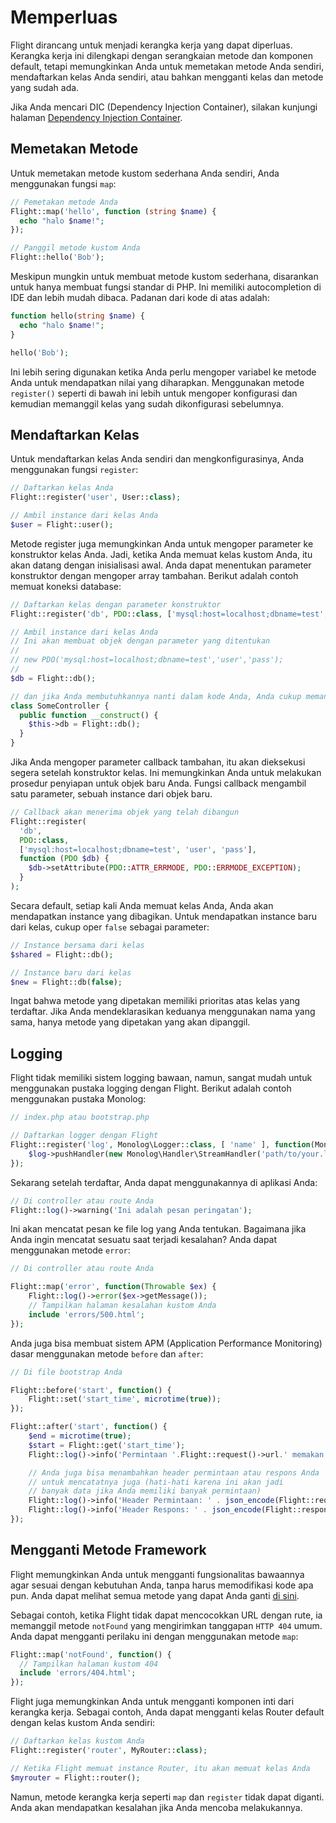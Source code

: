 # Memperluas

Flight dirancang untuk menjadi kerangka kerja yang dapat diperluas. Kerangka kerja ini dilengkapi dengan serangkaian metode dan komponen default, tetapi memungkinkan Anda untuk memetakan metode Anda sendiri, mendaftarkan kelas Anda sendiri, atau bahkan mengganti kelas dan metode yang sudah ada.

Jika Anda mencari DIC (Dependency Injection Container), silakan kunjungi halaman [Dependency Injection Container](dependency-injection-container).

## Memetakan Metode

Untuk memetakan metode kustom sederhana Anda sendiri, Anda menggunakan fungsi `map`:

```php
// Pemetakan metode Anda
Flight::map('hello', function (string $name) {
  echo "halo $name!";
});

// Panggil metode kustom Anda
Flight::hello('Bob');
```

Meskipun mungkin untuk membuat metode kustom sederhana, disarankan untuk hanya membuat fungsi standar di PHP. Ini memiliki autocompletion di IDE dan lebih mudah dibaca. Padanan dari kode di atas adalah:

```php
function hello(string $name) {
  echo "halo $name!";
}

hello('Bob');
```

Ini lebih sering digunakan ketika Anda perlu mengoper variabel ke metode Anda untuk mendapatkan nilai yang diharapkan. Menggunakan metode `register()` seperti di bawah ini lebih untuk mengoper konfigurasi dan kemudian memanggil kelas yang sudah dikonfigurasi sebelumnya.

## Mendaftarkan Kelas

Untuk mendaftarkan kelas Anda sendiri dan mengkonfigurasinya, Anda menggunakan fungsi `register`:

```php
// Daftarkan kelas Anda
Flight::register('user', User::class);

// Ambil instance dari kelas Anda
$user = Flight::user();
```

Metode register juga memungkinkan Anda untuk mengoper parameter ke konstruktor kelas Anda. Jadi, ketika Anda memuat kelas kustom Anda, itu akan datang dengan inisialisasi awal. Anda dapat menentukan parameter konstruktor dengan mengoper array tambahan. Berikut adalah contoh memuat koneksi database:

```php
// Daftarkan kelas dengan parameter konstruktor
Flight::register('db', PDO::class, ['mysql:host=localhost;dbname=test', 'user', 'pass']);

// Ambil instance dari kelas Anda
// Ini akan membuat objek dengan parameter yang ditentukan
//
// new PDO('mysql:host=localhost;dbname=test','user','pass');
//
$db = Flight::db();

// dan jika Anda membutuhkannya nanti dalam kode Anda, Anda cukup memanggil metode yang sama lagi
class SomeController {
  public function __construct() {
	$this->db = Flight::db();
  }
}
```

Jika Anda mengoper parameter callback tambahan, itu akan dieksekusi segera setelah konstruktor kelas. Ini memungkinkan Anda untuk melakukan prosedur penyiapan untuk objek baru Anda. Fungsi callback mengambil satu parameter, sebuah instance dari objek baru.

```php
// Callback akan menerima objek yang telah dibangun
Flight::register(
  'db',
  PDO::class,
  ['mysql:host=localhost;dbname=test', 'user', 'pass'],
  function (PDO $db) {
    $db->setAttribute(PDO::ATTR_ERRMODE, PDO::ERRMODE_EXCEPTION);
  }
);
```

Secara default, setiap kali Anda memuat kelas Anda, Anda akan mendapatkan instance yang dibagikan. Untuk mendapatkan instance baru dari kelas, cukup oper `false` sebagai parameter:

```php
// Instance bersama dari kelas
$shared = Flight::db();

// Instance baru dari kelas
$new = Flight::db(false);
```

Ingat bahwa metode yang dipetakan memiliki prioritas atas kelas yang terdaftar. Jika Anda mendeklarasikan keduanya menggunakan nama yang sama, hanya metode yang dipetakan yang akan dipanggil.

## Logging

Flight tidak memiliki sistem logging bawaan, namun, sangat mudah untuk menggunakan pustaka logging dengan Flight. Berikut adalah contoh menggunakan pustaka Monolog:

```php
// index.php atau bootstrap.php

// Daftarkan logger dengan Flight
Flight::register('log', Monolog\Logger::class, [ 'name' ], function(Monolog\Logger $log) {
    $log->pushHandler(new Monolog\Handler\StreamHandler('path/to/your.log', Monolog\Logger::WARNING));
});
```

Sekarang setelah terdaftar, Anda dapat menggunakannya di aplikasi Anda:

```php
// Di controller atau route Anda
Flight::log()->warning('Ini adalah pesan peringatan');
```

Ini akan mencatat pesan ke file log yang Anda tentukan. Bagaimana jika Anda ingin mencatat sesuatu saat terjadi kesalahan? Anda dapat menggunakan metode `error`:

```php
// Di controller atau route Anda

Flight::map('error', function(Throwable $ex) {
	Flight::log()->error($ex->getMessage());
	// Tampilkan halaman kesalahan kustom Anda
	include 'errors/500.html';
});
```

Anda juga bisa membuat sistem APM (Application Performance Monitoring) dasar menggunakan metode `before` dan `after`:

```php
// Di file bootstrap Anda

Flight::before('start', function() {
	Flight::set('start_time', microtime(true));
});

Flight::after('start', function() {
	$end = microtime(true);
	$start = Flight::get('start_time');
	Flight::log()->info('Permintaan '.Flight::request()->url.' memakan waktu ' . round($end - $start, 4) . ' detik');

	// Anda juga bisa menambahkan header permintaan atau respons Anda
	// untuk mencatatnya juga (hati-hati karena ini akan jadi
	// banyak data jika Anda memiliki banyak permintaan)
	Flight::log()->info('Header Permintaan: ' . json_encode(Flight::request()->headers));
	Flight::log()->info('Header Respons: ' . json_encode(Flight::response()->headers));
});
```

## Mengganti Metode Framework

Flight memungkinkan Anda untuk mengganti fungsionalitas bawaannya agar sesuai dengan kebutuhan Anda, tanpa harus memodifikasi kode apa pun. Anda dapat melihat semua metode yang dapat Anda ganti [di sini](/learn/api).

Sebagai contoh, ketika Flight tidak dapat mencocokkan URL dengan rute, ia memanggil metode `notFound` yang mengirimkan tanggapan `HTTP 404` umum. Anda dapat mengganti perilaku ini dengan menggunakan metode `map`:

```php
Flight::map('notFound', function() {
  // Tampilkan halaman kustom 404
  include 'errors/404.html';
});
```

Flight juga memungkinkan Anda untuk mengganti komponen inti dari kerangka kerja. Sebagai contoh, Anda dapat mengganti kelas Router default dengan kelas kustom Anda sendiri:

```php
// Daftarkan kelas kustom Anda
Flight::register('router', MyRouter::class);

// Ketika Flight memuat instance Router, itu akan memuat kelas Anda
$myrouter = Flight::router();
```

Namun, metode kerangka kerja seperti `map` dan `register` tidak dapat diganti. Anda akan mendapatkan kesalahan jika Anda mencoba melakukannya.